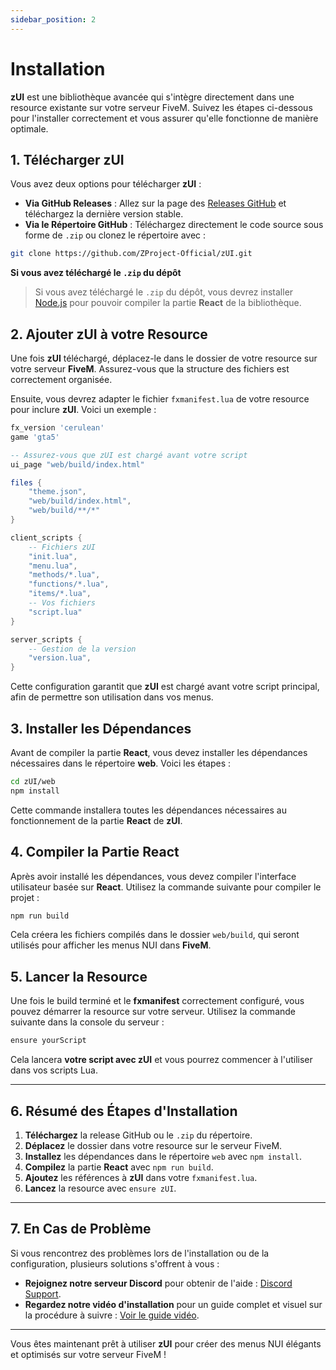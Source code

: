 ```yaml
---
sidebar_position: 2
---
```


# Installation

**zUI** est une bibliothèque avancée qui s'intègre directement dans une resource existante sur votre serveur FiveM. Suivez les étapes ci-dessous pour l'installer correctement et vous assurer qu'elle fonctionne de manière optimale.

## 1. Télécharger zUI

Vous avez deux options pour télécharger **zUI** :

- **Via GitHub Releases** : Allez sur la page des [Releases GitHub](https://github.com/ZProject-Official/zUI/releases) et téléchargez la dernière version stable.
- **Via le Répertoire GitHub** : Téléchargez directement le code source sous forme de `.zip` ou clonez le répertoire avec :

```bash
git clone https://github.com/ZProject-Official/zUI.git
```

**Si vous avez téléchargé le `.zip` du dépôt**

> Si vous avez téléchargé le `.zip` du dépôt, vous devrez installer [Node.js](https://nodejs.org) pour pouvoir compiler la partie **React** de la bibliothèque.

## 2. Ajouter zUI à votre Resource

Une fois **zUI** téléchargé, déplacez-le dans le dossier de votre resource sur votre serveur **FiveM**. Assurez-vous que la structure des fichiers est correctement organisée.

Ensuite, vous devrez adapter le fichier `fxmanifest.lua` de votre resource pour inclure **zUI**. Voici un exemple :

```lua
fx_version 'cerulean'
game 'gta5'

-- Assurez-vous que zUI est chargé avant votre script
ui_page "web/build/index.html"

files {
    "theme.json",
    "web/build/index.html",
    "web/build/**/*"
}

client_scripts {
    -- Fichiers zUI
    "init.lua",
    "menu.lua",
    "methods/*.lua",
    "functions/*.lua",
    "items/*.lua",
    -- Vos fichiers
    "script.lua"
}

server_scripts {
    -- Gestion de la version
    "version.lua",
}
```

Cette configuration garantit que **zUI** est chargé avant votre script principal, afin de permettre son utilisation dans vos menus.

## 3. Installer les Dépendances

Avant de compiler la partie **React**, vous devez installer les dépendances nécessaires dans le répertoire **web**. Voici les étapes :

```bash
cd zUI/web
npm install
```

Cette commande installera toutes les dépendances nécessaires au fonctionnement de la partie **React** de **zUI**.

## 4. Compiler la Partie React

Après avoir installé les dépendances, vous devez compiler l'interface utilisateur basée sur **React**. Utilisez la commande suivante pour compiler le projet :

```bash
npm run build
```

Cela créera les fichiers compilés dans le dossier `web/build`, qui seront utilisés pour afficher les menus NUI dans **FiveM**.

## 5. Lancer la Resource

Une fois le build terminé et le **fxmanifest** correctement configuré, vous pouvez démarrer la resource sur votre serveur. Utilisez la commande suivante dans la console du serveur :

```bash
ensure yourScript
```

Cela lancera **votre script avec zUI** et vous pourrez commencer à l'utiliser dans vos scripts Lua.

---

## 6. Résumé des Étapes d'Installation

1. **Téléchargez** la release GitHub ou le `.zip` du répertoire.
2. **Déplacez** le dossier dans votre resource sur le serveur FiveM.
3. **Installez** les dépendances dans le répertoire `web` avec `npm install`.
4. **Compilez** la partie **React** avec `npm run build`.
5. **Ajoutez** les références à **zUI** dans votre `fxmanifest.lua`.
6. **Lancez** la resource avec `ensure zUI`.

---

## 7. En Cas de Problème

Si vous rencontrez des problèmes lors de l'installation ou de la configuration, plusieurs solutions s'offrent à vous :

- **Rejoignez notre serveur Discord** pour obtenir de l'aide : [Discord Support](https://discord.gg/zproject).
- **Regardez notre vidéo d'installation** pour un guide complet et visuel sur la procédure à suivre : [Voir le guide vidéo](https://www.youtube.com/lien_vers_la_video).

---

Vous êtes maintenant prêt à utiliser **zUI** pour créer des menus NUI élégants et optimisés sur votre serveur FiveM !
